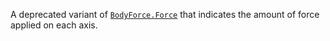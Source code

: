 A deprecated variant of [`BodyForce.Force`](https://create.roblox.com/docs/reference/engine/classes/BodyForce#Force) that indicates the amount
of force applied on each axis.